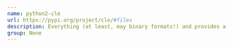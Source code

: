 ```yaml
---
name: python2-cle
url: https://pypi.org/project/cle/#files
description: Everything (at least, may binary formats!) and provides a Pythonic interface to clelyze what they are and what they would look like in memory. URL : https://pypi.org/project/cle/#files Groups : None
group: None
---
```

